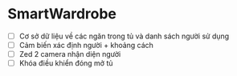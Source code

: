 # SmartWardrobe

- [ ] Cơ sở dữ liệu về các ngăn trong tủ và danh sách người sử dụng
- [ ] Cảm biến xác định người + khoảng cách
- [ ] Zed 2 camera nhận diện người
- [ ] Khóa điều khiển đóng mở tủ
